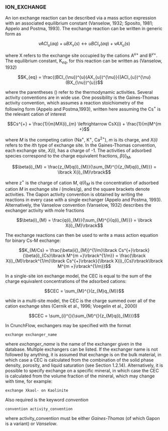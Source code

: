 ### ION_EXCHANGE

An ion exchange reaction can be described via a mass action expression
with an associated equilibrium constant (Vanselow, 1932; Sposito, 1981;
Appelo and Postma, 1993). The exchange reaction can be written in
generic form as

$$vACl_{u}(aq) + uBX_{\nu}(s) \leftrightarrow uBCl_{\nu}(aq) + vAX_{u}(s)$$

where X refers to the exchange site occupied by the cations A$^{u+}$ and
B$^{v+}$. The equilibrium constant, K$_{eq}$, for this reaction can be
written as (Vanselow, 1932)

$$K_{eq} = \frac{(BCl_{\nu})^{u}(AX_{u})^{\nu}}{(ACl_{u})^{\nu}(BX_{\nu})^{u}}$$

where the parentheses () refer to the thermodynamic activities. Several
activity conventions are in wide use. One possibility is the
Gaines-Thomas activity convention, which assumes a reaction
stoichiometry of the following form (Appelo and Postma,1993), written
here assuming the Cs$^+$ is the relevant cation of interest

$$Cs^{+} + \frac{1}{m}MX(i)_{m} \leftrightarrow CsX(i) + \frac{1}{m}M^{m +}$$

where *M* is the competing cation (Na$^{+}$, K$^{+}$, Ca$^{2+}$), *m* is its
charge, and *X(i)* refers to the *i*th type of exchange site. In the
Gaines-Thomas convention, each exchange site, *X(i),* has a charge of
-1. The activities of adsorbed species correspond to the charge
equivalent fractions, $\beta(i)_{M}$,

$$\beta(i)_{M} = \frac{z_{M}q(i)_{M}}{\sum_{M}^{}{z_{M}q(i)_{M}}} = \lbrack X(i)_{M}\rbrack$$

where z$^{+}$ is the charge of cation *M*, $q(i)_{M}$ is the concentration
of adsorbed cation *M* in exchange site *i* (moles/g), and the square
brackets denote activities. The Gapon activity convention is obtained by
writing the reactions in every case with a single exchanger (Appelo and
Postma, 1993). Alternatively, the Vanselow convention (Vanselow, 1932)
describes the exchanger activity with mole fractions

$$\beta(i)_{M} = \frac{q(i)_{M}}{\sum_{M}^{}{q(i)_{M}}} = \lbrack X(i)_{M}\rbrack$$

The exchange reactions can then be used to write a mass action equation
for binary Cs-M exchange:

$$K_{M/Cs} = \frac{\beta(i{)_{M}}^{1/m}\lbrack Cs^{+}\rbrack}{\beta(i)_{Cs}\lbrack M^{m +}\rbrack^{1/m}} = \frac{\lbrack X(i)_{M}\rbrack^{1/m}\lbrack Cs^{+}\rbrack}{\lbrack X(i)_{Cs}\rbrack\lbrack M^{m +}\rbrack^{1/m}}$$

In a single-site ion exchange model, the CEC is equal to the sum of the
charge equivalent concentrations of the adsorbed cations:

$$CEC = \sum_{M}^{}{z_{M}q_{M}}$$

while in a multi-site model, the CEC is the charge summed over all of
the cation exchange sites (Cernik et al., 1996; Voegelin et al., 2000)

$$CEC = \sum_{i}^{}{\sum_{M}^{}{z_{M}q(i)_{M}}}$$

In CrunchFlow, exchangers may be specified with the format

    exchange exchanger_name

where *exchanger_name* is the name of the exchanger given in the
database. Multiple exchangers can be listed. If the exchanger name is
not followed by anything, it is assumed that exchange is on the bulk
material, in which case a CEC is calculated from the combination of the
solid phase density, porosity, and liquid saturation (see Section
1.2.14). Alternatively, it is possible to specify exchange on a specific
mineral, in which case the CEC is calculated from the volume fraction of
the mineral, which may change with time, for example:

    exchange Xkaol- on Kaolinite

Also required is the keyword *convention*

    convention activity_convention

where activity_convention must be either *Gaines-Thomas* (of which Gapon
is a variant) or *Vanselow*.